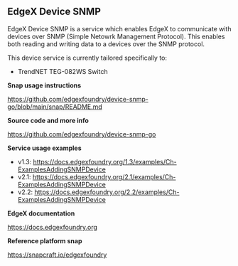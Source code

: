EdgeX Device SNMP
---
EdgeX Device SNMP is a service which enables EdgeX to communicate with
devices over SNMP (Simple Netowrk Management Protocol).
This enables both reading and writing data to a devices over the SNMP protocol.

This device service is currently tailored specifically to:
* TrendNET TEG-082WS Switch

**Snap usage instructions**

https://github.com/edgexfoundry/device-snmp-go/blob/main/snap/README.md

**Source code and more info**

https://github.com/edgexfoundry/device-snmp-go

**Service usage examples**

* v1.3: https://docs.edgexfoundry.org/1.3/examples/Ch-ExamplesAddingSNMPDevice
* v2.1: https://docs.edgexfoundry.org/2.1/examples/Ch-ExamplesAddingSNMPDevice
* v2.2: https://docs.edgexfoundry.org/2.2/examples/Ch-ExamplesAddingSNMPDevice

**EdgeX documentation**

https://docs.edgexfoundry.org

**Reference platform snap**

https://snapcraft.io/edgexfoundry
